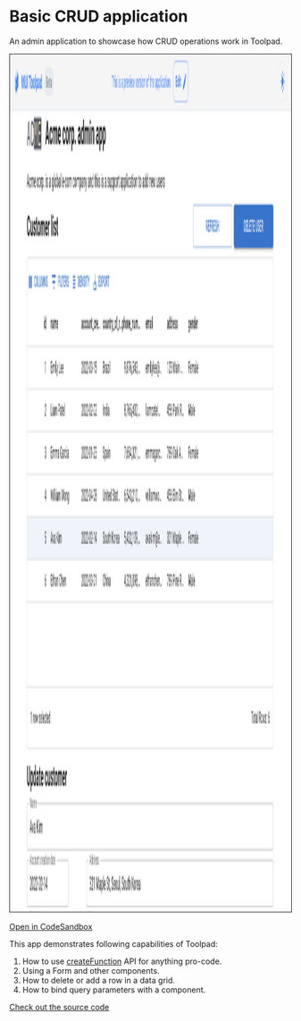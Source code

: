 # Basic CRUD application

<p class="description">An admin application to showcase how CRUD operations work in Toolpad.</p>

<img alt="Building an application on Toolpad " src="docs/public/static/toolpad/marketing/admin-app.png" style="border: 1px solid;" loading="lazy" width="2048" height="1536" />

[Open in CodeSandbox](https://codesandbox.io/p/sandbox/github/mui/mui-toolpad/tree/master/examples/admin-app)

This app demonstrates following capabilities of Toolpad:

1. How to use [createFunction](https://mui.com/toolpad/reference/api/create-function/) API for anything pro-code.
2. Using a Form and other components.
3. How to delete or add a row in a data grid.
4. How to bind query parameters with a component.

[Check out the source code](https://github.com/mui/mui-toolpad/tree/master/examples/admin-app)
